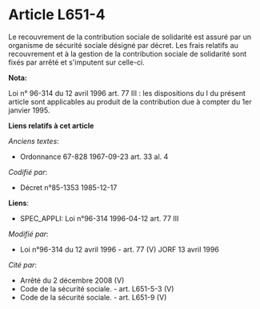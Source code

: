 # Article L651-4

Le recouvrement de la contribution sociale de solidarité est assuré par un organisme de sécurité sociale désigné par décret.
Les frais relatifs au recouvrement et à la gestion de la contribution sociale de solidarité sont fixés par arrêté et
s'imputent sur celle-ci.

**Nota:**

Loi n° 96-314 du 12 avril 1996 art. 77 III : les dispositions du I du présent article sont applicables au produit de la
contribution due à compter du 1er janvier 1995.

**Liens relatifs à cet article**

_Anciens textes_:

  - Ordonnance 67-828 1967-09-23 art. 33 al. 4

_Codifié par_:

  - Décret n°85-1353 1985-12-17

**Liens**:

  - SPEC_APPLI: Loi n°96-314 1996-04-12 art. 77 III

_Modifié par_:

  - Loi n°96-314 du 12 avril 1996 - art. 77 (V) JORF 13 avril 1996

_Cité par_:

  - Arrêté du 2 décembre 2008 (V)
  - Code de la sécurité sociale. - art. L651-5-3 (V)
  - Code de la sécurité sociale. - art. L651-9 (V)
